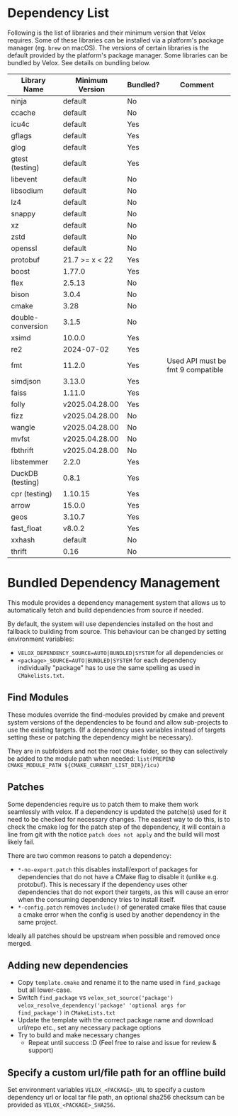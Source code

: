 # Dependency List
Following is the list of libraries and their minimum version
that Velox requires. Some of these libraries can be installed
via a platform's package manager (eg. `brew` on macOS).
The versions of certain libraries is the default provided by
the platform's package manager. Some libraries can be bundled
by Velox. See details on bundling below.

| Library Name      | Minimum Version | Bundled? | Comment |
|-------------------|-----------------|----------|---------|
| ninja             | default         | No       ||
| ccache            | default         | No       ||
| icu4c             | default         | Yes      ||
| gflags            | default         | Yes      ||
| glog              | default         | Yes      ||
| gtest (testing)   | default         | Yes      ||
| libevent          | default         | No       ||
| libsodium         | default         | No       ||
| lz4               | default         | No       ||
| snappy            | default         | No       ||
| xz                | default         | No       ||
| zstd              | default         | No       ||
| openssl           | default         | No       ||
| protobuf          | 21.7 >= x < 22  | Yes      ||
| boost             | 1.77.0          | Yes      ||
| flex              | 2.5.13          | No       ||
| bison             | 3.0.4           | No       ||
| cmake             | 3.28            | No       ||
| double-conversion | 3.1.5           | No       ||
| xsimd             | 10.0.0          | Yes      ||
| re2               | 2024-07-02      | Yes      ||
| fmt               | 11.2.0          | Yes      | Used API must be fmt 9 compatible |
| simdjson          | 3.13.0          | Yes      ||
| faiss             | 1.11.0          | Yes      ||
| folly             | v2025.04.28.00  | Yes      ||
| fizz              | v2025.04.28.00  | No       ||
| wangle            | v2025.04.28.00  | No       ||
| mvfst             | v2025.04.28.00  | No       ||
| fbthrift          | v2025.04.28.00  | No       ||
| libstemmer        | 2.2.0           | Yes      ||
| DuckDB (testing)  | 0.8.1           | Yes      ||
| cpr (testing)     | 1.10.15         | Yes      ||
| arrow             | 15.0.0          | Yes      ||
| geos              | 3.10.7          | Yes      ||
| fast_float        | v8.0.2          | Yes      ||
| xxhash            | default         | No       ||
| thrift            | 0.16            | No       ||

# Bundled Dependency Management
This module provides a dependency management system that allows us to automatically fetch and build dependencies from source if needed.

By default, the system will use dependencies installed on the host and fallback to building from source. This behaviour can be changed by setting environment variables:

- `VELOX_DEPENDENCY_SOURCE=AUTO|BUNDLED|SYSTEM` for all dependencies or
- `<package>_SOURCE=AUTO|BUNDLED|SYSTEM`  for each dependency individually "package" has to use the same spelling as used in `CMakelists.txt`.

## Find<package> Modules
These modules override the find-modules provided by cmake and prevent system versions of the dependencies to be found and allow sub-projects to use the existing targets. (If a dependency uses variables instead of targets setting these or patching the dependency might be necessary).

They are in subfolders and not the root `CMake` folder, so they can selectively be added to the module path when needed:
`list(PREPEND CMAKE_MODULE_PATH ${CMAKE_CURRENT_LIST_DIR}/icu)`

## Patches
Some dependencies require us to patch them to make them work seamlessly with velox. If a dependency is updated the patche(s) used for it need to be checked for necessary changes. The easiest way to do this, is to check the cmake log for the patch step of the dependency, it will contain a line from git with the notice `patch does not apply` and the build will most likely fail.

There are two common reasons to patch a dependency:

- `*-no-export.patch` this disables install/export of packages for dependencies that do not have a CMake flag to disable it (unlike e.g. protobuf). This is necessary if the dependency uses other dependencies that do not export their targets, as this will cause an error when the consuming dependency tries to install itself.
- `*-config.patch` removes `include()` of generated cmake files that cause a cmake error when the config is used by another dependency in the same project.

Ideally all patches should be upstream when possible and removed once merged.

## Adding new dependencies

- Copy `template.cmake` and rename it to the name used in `find_package` but all lower-case.
- Switch `find_package` vs `velox_set_source('package')` `velox_resolve_dependency('package' 'optional args for find_package')` in `CMakeLists.txt`
- Update the template with the correct package name and download url/repo etc., set any necessary package options
- Try to build and make necessary changes
  - Repeat until success :D (Feel free to raise and issue for review & support)

## Specify a custom url/file path for an offline build

Set environment variables `VELOX_<PACKAGE>_URL` to specify a custom dependency url or local tar file path, an optional sha256 checksum can be provided as `VELOX_<PACKAGE>_SHA256`.
